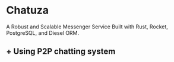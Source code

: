 # Chatuza

A Robust and Scalable Messenger Service Built with Rust, Rocket, PostgreSQL, and Diesel ORM.


## + Using P2P chatting system